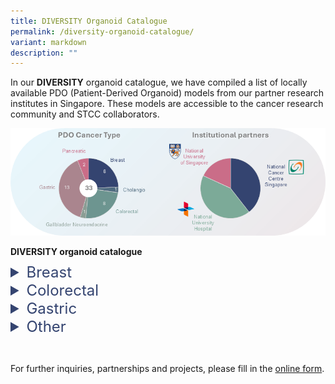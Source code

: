 ```yaml
---
title: DIVERSITY Organoid Catalogue
permalink: /diversity-organoid-catalogue/
variant: markdown
description: ""
---
```

In our&nbsp;**DIVERSITY** organoid catalogue, we have compiled a list of locally available PDO (Patient-Derived Organoid) models from our partner research institutes in Singapore. These models are accessible to the cancer research community and STCC collaborators.<br>

![](/images/diversity_header.png)
<br>
<h4 style="margin: 0; padding: 0;"> DIVERSITY organoid catalogue </h4>
<div style="height: 10px;"></div>
<details>
  <summary style="font-size: 24px; color: #344470;">Breast</summary>
	<p align="right" style="font-size: 12px; line-height: 1.5;">
  <table style="font-size: 12px; text-align: center;">
    <colgroup>
	    <col style="width: 12%;">
      <col style="width: 12%;">
      <col style="width: 12%;">
      <col style="width: 6%;">
      <col style="width: 6%;">
      <col style="width: 6%;">
      <col style="width: 6%;">
      <col style="width: 6%;">
      <col style="width: 6%;">
      <col style="width: 6%;">
      <col style="width: 6%;">
      <col style="width: 6%;">
      <col style="width: 6%;">
    </colgroup>
	<tbody>
	  <tr>
      <th>ID</th>
      <th>Primary site</th>
      <th>Collection site</th>
      <th>Gender</th>
      <th>Donor age</th>
      <th>Clinical info</th>
      <th>H&amp;E</th>
      <th>WES</th>
      <th>WGS</th>
      <th>RNA-seq</th>
      <th>IHC</th>
      <th>other assays</th>
      <th>FFPE block</th>
  </tr>
    <tr>
    <td><b>
      <u>STCC-BRCA-001</u></b></td>
    <td>Breast</td>
    <td>Breast</td>
		<td>F</td>
		<td>63</td>
		<td style="background-color: #f5f5f5;">✓</td>
		<td style="background-color: #f5f5f5;">✓</td>
		<td>-</td>
		<td>-</td>
		<td>-</td>
		<td style="background-color: #f5f5f5;">✓</td>
		<td>-</td>
		<td style="background-color: #f5f5f5;">✓</td>
	</tr>
	<tr>
    <td><b>
      <u>STCC-BRCA-002</u></b></td>
    <td>Breast</td>
    <td>Brain</td>
		<td>F</td>
		<td>56</td>
		<td style="background-color: #f5f5f5;">✓</td>
		<td style="background-color: #f5f5f5;">✓</td>
		<td>-</td>
		<td>-</td>
		<td>-</td>
		<td style="background-color: #f5f5f5;">✓</td>
		<td>-</td>
		<td style="background-color: #f5f5f5;">✓</td>
	</tr>
	<tr>
    <td><b>
      <u>STCC-BRCA-003</u></b></td>
    <td>Breast</td>
    <td>Breast</td>
		<td>F</td>
		<td>83</td>
		<td style="background-color: #f5f5f5;">✓</td>
		<td style="background-color: #f5f5f5;">✓</td>
		<td>-</td>
		<td>-</td>
		<td>-</td>
		<td>-</td>
		<td>-</td>
		<td style="background-color: #f5f5f5;">✓</td>
	</tr>
	<tr>
    <td><b>
      <u>STCC-BRCA-004</u></b></td>
    <td>Breast</td>
    <td>Breast</td>
		<td>F</td>
		<td>85</td>
		<td style="background-color: #f5f5f5;">✓</td>
		<td style="background-color: #f5f5f5;">✓</td>
		<td>-</td>
		<td>-</td>
		<td>-</td>
		<td style="background-color: #f5f5f5;">✓</td>
		<td>-</td>
		<td style="background-color: #f5f5f5;">✓</td>
	</tr>
	<tr>
    <td><b>
      <u>STCC-BRCA-005</u></b></td>
    <td>Breast</td>
    <td>PE</td>
		<td>F</td>
		<td>40</td>
		<td style="background-color: #f5f5f5;">✓</td>
		<td style="background-color: #f5f5f5;">✓</td>
		<td>-</td>
		<td>-</td>
		<td>-</td>
		<td style="background-color: #f5f5f5;">✓</td>
		<td>-</td>
		<td style="background-color: #f5f5f5;">✓</td>
	</tr>
	<tr>
  <td><b>
      <u>STCC-BRCA-006</u></b></td>
    <td>Breast</td>
    <td>Breast</td>
		<td>F</td>
		<td>30</td>
		<td style="background-color: #f5f5f5;">✓</td>
		<td style="background-color: #f5f5f5;">✓</td>
		<td>-</td>
		<td>-</td>
		<td>-</td>
		<td style="background-color: #f5f5f5;">✓</td>
		<td>-</td>
		<td style="background-color: #f5f5f5;">✓</td>
	</tr>
	<tr>
	<td><b>
    <u>STCC-BRCA-007</u></b></td>
    <td>Breast</td>
    <td>PE</td>
		<td>F</td>
		<td>78</td>
		<td style="background-color: #f5f5f5;">✓</td>
		<td style="background-color: #f5f5f5;">✓</td>
		<td>-</td>
		<td>-</td>
		<td>-</td>
		<td>-</td>
		<td>-</td>
		<td style="background-color: #f5f5f5;">✓</td>
	</tr>
	<tr>
		<td><b>
    <u>STCC-BRCA-008</u></b></td>
    <td>Breast</td>
    <td>Breast</td>
		<td>F</td>
		<td>40</td>
		<td style="background-color: #f5f5f5;">✓</td>
		<td style="background-color: #f5f5f5;">✓</td>
		<td>-</td>
		<td>-</td>
		<td>-</td>
		<td>-</td>
		<td>-</td>
		<td style="background-color: #f5f5f5;">✓</td>
	</tr>
	<tr>
	<td style="font-size: 9px; text-align: left;" colspan="14"><br>
    Abbreviations:<br>
    PE - Pleural Effusion, M	- Male, F -	Female, H&amp;E -	Haematoxylin and Eosin, WES -	Whole Exome Sequencing, WGS	- Whole Genome Sequencing, RNA-seq	- RNA sequencing, IHC	- Immunohistochemistry, FFPE -	Formalin-Fixed Paraffin-Embedded<br>
    <br>
    </td>
	</tr>
  </tbody>
	</table>
</p></details>


<details>
  <summary style="font-size: 24px; color: #344470;">Colorectal</summary>
	<p align="right" style="font-size: 12px; line-height: 1.5;">
  <table style="font-size: 12px; text-align: center;">
    <colgroup>
	    <col style="width: 12%;">
      <col style="width: 12%;">
      <col style="width: 12%;">
      <col style="width: 6%;">
      <col style="width: 6%;">
      <col style="width: 6%;">
      <col style="width: 6%;">
      <col style="width: 6%;">
      <col style="width: 6%;">
      <col style="width: 6%;">
      <col style="width: 6%;">
      <col style="width: 6%;">
      <col style="width: 6%;">
    </colgroup>
	<tbody>
	  <tr>
      <th>ID</th>
      <th>Primary site</th>
      <th>Collection site</th>
      <th>Gender</th>
      <th>Donor age</th>
      <th>Clinical info</th>
      <th>H&amp;E</th>
      <th>WES</th>
      <th>WGS</th>
      <th>RNA-seq</th>
      <th>IHC</th>
      <th>other assays</th>
      <th>FFPE block</th>
  </tr>
    <tr>
    <td><b>
      <u>STCC-CRC-001</u></b></td>
    <td>Colon</td>
    <td>Liver</td>
		<td>F</td>
		<td>61</td>
		<td style="background-color: #f5f5f5;">✓</td>
		<td style="background-color: #f5f5f5;">✓</td>
		<td>-</td>
		<td>-</td>
		<td>-</td>
		<td style="background-color: #f5f5f5;">✓</td>
		<td>-</td>
		<td style="background-color: #f5f5f5;">✓</td>
	</tr>
	<tr>
    <td><b>
      <u>STCC-CRC-002</u></b></td>
    <td>Colon</td>
    <td>Colon</td>
		<td>M</td>
		<td>45</td>
		<td style="background-color: #f5f5f5;">✓</td>
		<td>-</td>
		<td style="background-color: #f5f5f5;">✓</td>
		<td style="background-color: #f5f5f5;">✓</td>
		<td style="background-color: #f5f5f5;">✓</td>
		<td>-</td>
		<td style="background-color: #f5f5f5;">✓</td>
		<td>-</td>
	</tr>
	<tr>
    <td><b>
      <u>STCC-CRC-003</u></b></td>
    <td>Colon</td>
    <td>Colon</td>
		<td>F</td>
		<td>41</td>
		<td style="background-color: #f5f5f5;">✓</td>
		<td style="background-color: #f5f5f5;">✓</td>
		<td style="background-color: #f5f5f5;">✓</td>
		<td>-</td>
		<td>-</td>
		<td style="background-color: #f5f5f5;">✓</td>
		<td>-</td>
		<td style="background-color: #f5f5f5;">✓</td>
	</tr>
	<tr>
    <td><b>
      <u>STCC-CRC-004</u></b></td>
    <td>Colon</td>
    <td>Colon</td>
		<td>F</td>
		<td>73</td>
		<td style="background-color: #f5f5f5;">✓</td>
		<td style="background-color: #f5f5f5;">✓</td>
		<td style="background-color: #f5f5f5;">✓</td>
		<td>-</td>
		<td>-</td>
		<td style="background-color: #f5f5f5;">✓</td>
		<td>-</td>
		<td style="background-color: #f5f5f5;">✓</td>
	</tr>
	<tr>
    <td><b>
      <u>STCC-CRC-005</u></b></td>
    <td>Rectum</td>
    <td>Rectum</td>
		<td>F</td>
		<td>47</td>
		<td style="background-color: #f5f5f5;">✓</td>
		<td style="background-color: #f5f5f5;">✓</td>
		<td style="background-color: #f5f5f5;">✓</td>
		<td>-</td>
		<td>-</td>
		<td style="background-color: #f5f5f5;">✓</td>
		<td>-</td>
		<td style="background-color: #f5f5f5;">✓</td>
	</tr>
	<tr>
    <td><b>
      <u>STCC-CRC-006</u></b></td>
    <td>Colon</td>
    <td>Ovary</td>
		<td>F</td>
		<td>41</td>
		<td style="background-color: #f5f5f5;">✓</td>
		<td style="background-color: #f5f5f5;">✓</td>
		<td style="background-color: #f5f5f5;">✓</td>
		<td>-</td>
		<td>-</td>
		<td style="background-color: #f5f5f5;">✓</td>
		<td>-</td>
		<td style="background-color: #f5f5f5;">✓</td>
	</tr>
	<tr>
    <td><b>
      <u>STCC-CRC-007</u></b></td>
    <td>Colon</td>
    <td>Ovary</td>
		<td>F</td>
		<td>73</td>
		<td style="background-color: #f5f5f5;">✓</td>
		<td style="background-color: #f5f5f5;">✓</td>
		<td style="background-color: #f5f5f5;">✓</td>
		<td>-</td>
		<td>-</td>
		<td style="background-color: #f5f5f5;">✓</td>
		<td>-</td>
		<td style="background-color: #f5f5f5;">✓</td>
	</tr>
	<tr>
    <td><b>
      <u>STCC-CRC-008</u></b></td>
    <td>Rectum</td>
    <td>Liver</td>
		<td>F</td>
		<td>47</td>
		<td style="background-color: #f5f5f5;">✓</td>
		<td style="background-color: #f5f5f5;">✓</td>
		<td style="background-color: #f5f5f5;">✓</td>
		<td>-</td>
		<td>-</td>
		<td style="background-color: #f5f5f5;">✓</td>
		<td>-</td>
		<td style="background-color: #f5f5f5;">✓</td>
	</tr>
	<tr>
	<td style="font-size: 9px; text-align: left;" colspan="14"><br>
    Abbreviations:<br>
    M	- Male, F -	Female, H&amp;E -	Haematoxylin and Eosin, WES -	Whole Exome Sequencing, WGS	- Whole Genome Sequencing, RNA-seq	- RNA sequencing, IHC	- Immunohistochemistry, FFPE -	Formalin-Fixed Paraffin-Embedded<br>
    <br>
    </td>
	</tr>
  </tbody>
	</table>
</p></details>


<details>
  <summary style="font-size: 24px; color: #344470;">Gastric</summary>
	<p align="right" style="font-size: 12px; line-height: 1.5;">
  <table style="font-size: 12px; text-align: center;">
    <colgroup>
	    <col style="width: 12%;">
      <col style="width: 12%;">
      <col style="width: 12%;">
      <col style="width: 6%;">
      <col style="width: 6%;">
      <col style="width: 6%;">
      <col style="width: 6%;">
      <col style="width: 6%;">
      <col style="width: 6%;">
      <col style="width: 6%;">
      <col style="width: 6%;">
      <col style="width: 6%;">
      <col style="width: 6%;">
    </colgroup>
	<tbody>
	  <tr>
      <th>ID</th>
      <th>Primary site</th>
      <th>Collection site</th>
      <th>Gender</th>
      <th>Donor age</th>
      <th>Clinical info</th>
      <th>H&amp;E</th>
      <th>WES</th>
      <th>WGS</th>
      <th>RNA-seq</th>
      <th>IHC</th>
      <th>other assays</th>
      <th>FFPE block</th>
  </tr>
  <tr>
    <td><b>
      <u>STCC-GS-001</u></b></td>
    <td>Stomach</td>
    <td>Stomach</td>
		<td>M</td>
		<td>60</td>
		<td style="background-color: #f5f5f5;">✓</td>
		<td style="background-color: #f5f5f5;">✓</td>
		<td style="background-color: #f5f5f5;">✓</td>
		<td style="background-color: #f5f5f5;">✓</td>
		<td style="background-color: #f5f5f5;">✓</td>
		<td style="background-color: #f5f5f5;">✓</td>
		<td style="background-color: #f5f5f5;">✓</td>
		<td style="background-color: #f5f5f5;">✓</td>
	</tr>
	
	  <tr>
    <td><b>
      <u>STCC-GS-002</u></b></td>
    <td>Stomach</td>
    <td>Stomach</td>
		<td>M</td>
		<td>40</td>
		<td style="background-color: #f5f5f5;">✓</td>
		<td>-</td>
		<td style="background-color: #f5f5f5;">✓</td>
		<td style="background-color: #f5f5f5;">✓</td>
		<td style="background-color: #f5f5f5;">✓</td>
		<td style="background-color: #f5f5f5;">✓</td>
		<td style="background-color: #f5f5f5;">✓</td>
		<td style="background-color: #f5f5f5;">✓</td>
	</tr>
	
		  <tr>
    <td><b>
      <u>STCC-GS-003</u></b></td>
    <td>Stomach</td>
    <td>Stomach</td>
		<td>F</td>
		<td>68</td>
		<td style="background-color: #f5f5f5;">✓</td>
		<td>-</td>
		<td style="background-color: #f5f5f5;">✓</td>
		<td style="background-color: #f5f5f5;">✓</td>
		<td style="background-color: #f5f5f5;">✓</td>
		<td style="background-color: #f5f5f5;">✓</td>
		<td style="background-color: #f5f5f5;">✓</td>
		<td style="background-color: #f5f5f5;">✓</td>
	</tr>
	
			  <tr>
    <td><b>
      <u>STCC-GS-004</u></b></td>
    <td>Stomach</td>
    <td>Stomach</td>
		<td>M</td>
		<td>63</td>
		<td style="background-color: #f5f5f5;">✓</td>
		<td>-</td>
		<td style="background-color: #f5f5f5;">✓</td>
		<td style="background-color: #f5f5f5;">✓</td>
		<td style="background-color: #f5f5f5;">✓</td>
		<td style="background-color: #f5f5f5;">✓</td>
		<td style="background-color: #f5f5f5;">✓</td>
		<td style="background-color: #f5f5f5;">✓</td>
	</tr>
	
	<tr>
    <td><b>
      <u>STCC-GS-005</u></b></td>
    <td>Stomach</td>
    <td>Stomach</td>
		<td>M</td>
		<td>58</td>
		<td style="background-color: #f5f5f5;">✓</td>
		<td style="background-color: #f5f5f5;">✓</td>
		<td style="background-color: #f5f5f5;">✓</td>
		<td style="background-color: #f5f5f5;">✓</td>
		<td style="background-color: #f5f5f5;">✓</td>
		<td style="background-color: #f5f5f5;">✓</td>
		<td style="background-color: #f5f5f5;">✓</td>
		<td style="background-color: #f5f5f5;">✓</td>
	</tr>
	
					  <tr>
    <td><b>
      <u>STCC-GS-006</u></b></td>
    <td>Stomach</td>
    <td>Stomach</td>
		<td>M</td>
		<td>81</td>
		<td style="background-color: #f5f5f5;">✓</td>
		<td>-</td>
		<td>-</td>
		<td>-</td>
		<td>-</td>
		<td>-</td>
		<td>-</td>
	  <td>-</td>
	</tr>
	
	<tr>
    <td><b>
      <u>STCC-GS-007</u></b></td>
    <td>Stomach</td>
    <td>Stomach</td>
		<td>M</td>
		<td>47</td>
		<td style="background-color: #f5f5f5;">✓</td>
		<td>-</td>
		<td style="background-color: #f5f5f5;">✓</td>
		<td style="background-color: #f5f5f5;">✓</td>
		<td style="background-color: #f5f5f5;">✓</td>
		<td style="background-color: #f5f5f5;">✓</td>
		<td style="background-color: #f5f5f5;">✓</td>
		<td>-</td>
	</tr>
	
	<tr>
    <td><b>
      <u>STCC-GS-008</u></b></td>
    <td>Stomach</td>
    <td>Liver</td>
		<td>F</td>
		<td>46</td>
		<td style="background-color: #f5f5f5;">✓</td>
		<td style="background-color: #f5f5f5;">✓</td>
		<td style="background-color: #f5f5f5;">✓</td>
		<td style="background-color: #f5f5f5;">✓</td>
		<td style="background-color: #f5f5f5;">✓</td>
		<td style="background-color: #f5f5f5;">✓</td>
		<td style="background-color: #f5f5f5;">✓</td>
		<td style="background-color: #f5f5f5;">✓</td>
	</tr>
	
	<tr>
    <td><b>
      <u>STCC-GS-009</u></b></td>
    <td>Stomach</td>
    <td>Stomach</td>
		<td>M</td>
		<td>59</td>
		<td style="background-color: #f5f5f5;">✓</td>
		<td style="background-color: #f5f5f5;">✓</td>
		<td>-</td>
	  <td>-</td>
		<td style="background-color: #f5f5f5;">✓</td>
		<td>-</td>
		<td>-</td>
		<td style="background-color: #f5f5f5;">✓</td>
	</tr>
	
	<tr>
    <td><b>
      <u>STCC-GS-010</u></b></td>
    <td>GEJ</td>
    <td>GEJ</td>
		<td>M</td>
		<td>59</td>
		<td style="background-color: #f5f5f5;">✓</td>
		<td style="background-color: #f5f5f5;">✓</td>
		<td style="background-color: #f5f5f5;">✓</td>
		<td style="background-color: #f5f5f5;">✓</td>
		<td style="background-color: #f5f5f5;">✓</td>
		<td style="background-color: #f5f5f5;">✓</td>
		<td style="background-color: #f5f5f5;">✓</td>
		<td style="background-color: #f5f5f5;">✓</td>
	</tr>
	
	<tr>
    <td><b>
      <u>STCC-GS-011</u></b></td>
    <td>Stomach</td>
    <td>Stomach</td>
		<td>M</td>
		<td>33</td>
		<td style="background-color: #f5f5f5;">✓</td>
		<td style="background-color: #f5f5f5;">✓</td>
		<td style="background-color: #f5f5f5;">✓</td>
		<td style="background-color: #f5f5f5;">✓</td>
		<td style="background-color: #f5f5f5;">✓</td>
		<td style="background-color: #f5f5f5;">✓</td>
		<td style="background-color: #f5f5f5;">✓</td>
		<td style="background-color: #f5f5f5;">✓</td>
	</tr>
	
	<tr>
    <td><b>
      <u>STCC-GS-012</u></b></td>
    <td>Stomach</td>
    <td>Stomach</td>
		<td>M</td>
		<td>52</td>
		<td style="background-color: #f5f5f5;">✓</td>
		<td>-</td>
		<td style="background-color: #f5f5f5;">✓</td>
		<td style="background-color: #f5f5f5;">✓</td>
		<td style="background-color: #f5f5f5;">✓</td>
		<td style="background-color: #f5f5f5;">✓</td>
		<td style="background-color: #f5f5f5;">✓</td>
		<td>-</td>
	</tr>
	
		<tr>
    <td><b>
      <u>STCC-GS-013</u></b></td>
    <td>Stomach</td>
    <td>Stomach</td>
		<td>F</td>
		<td>69</td>
		<td style="background-color: #f5f5f5;">✓</td>
		<td>-</td>
		<td style="background-color: #f5f5f5;">✓</td>
		<td style="background-color: #f5f5f5;">✓</td>
		<td>-</td>
		<td style="background-color: #f5f5f5;">✓</td>
		<td style="background-color: #f5f5f5;">✓</td>
		<td>-</td>
	</tr>
	
	<tr>
	<td style="font-size: 9px; text-align: left;" colspan="14"><br>
    Abbreviations:<br>
    GEJ - Gastroesophageal Junction, M	- Male, F -	Female, H&amp;E -	Haematoxylin and Eosin, WES -	Whole Exome Sequencing, WGS	- Whole Genome Sequencing, RNA-seq	- RNA sequencing, IHC	- Immunohistochemistry, FFPE -	Formalin-Fixed Paraffin-Embedded<br>
    <br>
    </td>
	</tr>
  </tbody>
	</table>
</p></details>


<details>
  <summary style="font-size: 24px; color: #344470;">Other</summary>
	<p align="right" style="font-size: 12px; line-height: 1.5;">
  <table style="font-size: 12px; text-align: center;">
    <colgroup>
      <col style="width: 16%;">
	    <col style="width: 14%;">
      <col style="width: 10%;">
      <col style="width: 10%;">
      <col style="width: 5%;">
      <col style="width: 5%;">
      <col style="width: 5%;">
      <col style="width: 5%;">
      <col style="width: 5%;">
      <col style="width: 5%;">
      <col style="width: 5%;">
      <col style="width: 5%;">
      <col style="width: 5%;">
      <col style="width: 5%;">
    </colgroup>
	<tbody>
	  <tr>
	    <th>Cancer type</th>
      <th>ID</th>
      <th>Primary site</th>
      <th>Collection site</th>
      <th>Gender</th>
      <th>Donor age</th>
      <th>Clinical info</th>
      <th>H&amp;E</th>
      <th>WES</th>
      <th>WGS</th>
      <th>RNA-seq</th>
      <th>IHC</th>
      <th>other assays</th>
      <th>FFPE block</th>
  </tr>
  <tr>
    <td style="text-align: left;">Cholangio</td>
    <td><b>
      <u>STCC-CCA-001</u></b></td>
    <td>-</td>
    <td>-</td>
		<td>-</td>
		<td>-</td>
		<td>-</td>
		<td style="background-color: #f5f5f5;">✓</td>
		<td>-</td>
		<td>-</td>
		<td>-</td>
		<td style="background-color: #f5f5f5;">✓</td>
		<td>-</td>
		<td style="background-color: #f5f5f5;">✓</td>
	</tr>
	
	<tr>
	  <td style="text-align: left;">Gallbladder Neuroendocrine</td>
    <td><b>
      <u>STCC-GB-001</u></b></td>
    <td>Gallbladder</td>
    <td>Gallbladder</td>
		<td>F</td>
		<td>65</td>
		<td style="background-color: #f5f5f5;">✓</td>
		<td style="background-color: #f5f5f5;">✓</td>
		<td>-</td>
		<td>-</td>
		<td>-</td>
		<td style="background-color: #f5f5f5;">✓</td>
		<td>-</td>
		<td style="background-color: #f5f5f5;">✓</td>
	</tr>
	
	<tr>
	  <td style="text-align: left;" rowspan="2">Pancreatic</td>
    <td><b>
      <u>STCC-PDAC-001</u></b></td>
    <td>Pancreas</td>
    <td>Pancreas</td>
		<td>F</td>
		<td>77</td>
		<td style="background-color: #f5f5f5;">✓</td>
		<td style="background-color: #f5f5f5;">✓</td>
		<td>-</td>
		<td>-</td>
		<td>-</td>
		<td>-</td>
		<td>-</td>
		<td style="background-color: #f5f5f5;">✓</td>
	</tr>
	
			  <tr>
    <td><b>
      <u>STCC-PDAC-002</u></b></td>
    <td>Pancreas</td>
    <td>Pancreas</td>
		<td>F</td>
		<td>61</td>
		<td style="background-color: #f5f5f5;">✓</td>
		<td style="background-color: #f5f5f5;">✓</td>
		<td style="background-color: #f5f5f5;">✓</td>
		<td>-</td>
		<td>-</td>
		<td style="background-color: #f5f5f5;">✓</td>
		<td>-</td>
		<td style="background-color: #f5f5f5;">✓</td>
	</tr>

	<tr>
	<td style="font-size: 9px; text-align: left;" colspan="14"><br>
    Abbreviations:<br>
    M	- Male, F -	Female, H&amp;E -	Haematoxylin and Eosin, WES -	Whole Exome Sequencing, WGS	- Whole Genome Sequencing, RNA-seq	- RNA sequencing, IHC	- Immunohistochemistry, FFPE -	Formalin-Fixed Paraffin-Embedded<br>
    <br>
    </td>
	</tr>
  </tbody>
	</table>
</p></details>



<div style="height: 30px;"></div>


For further inquiries, partnerships and projects, please fill in the&nbsp;<a href="https://form.gov.sg/64af78bb7075fe00114ad913" target="”_blank”">online form</a>.